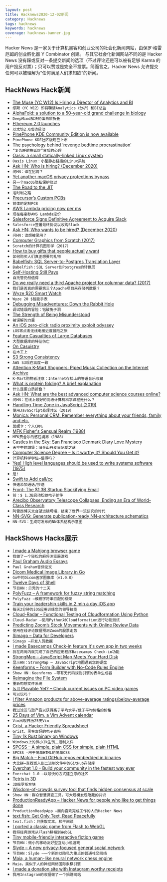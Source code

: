 ```yaml
---
layout: post
title: Hacknews2020-12-02新闻
category: Hacknews
tags: hacknews
keywords: hacknews
coverage: hacknews-banner.jpg
---
```


Hacker News 是一家关于计算机黑客和创业公司的社会化新闻网站，由保罗·格雷厄姆的创业孵化器 Y Combinator 创建。
与其它社会化新闻网站不同的是 Hacker News 没有踩或反对一条提交新闻的选项（不过评论还是可以被有足够 Karma 的用户投反对票）；只可以赞或是完全不投票。简而言之，Hacker News 允许提交任何可以被理解为“任何满足人们求知欲”的新闻。

## HackNews Hack新闻


- [The Muse (YC W12) Is Hiring a Director of Analytics and BI](https://www.themuse.com/jobs/themuse/director-of-analytics-business-intelligence)
- `缪斯（YC W12）即将聘请Analytics（分析）和BI总监`
- [AlphaFold: a solution to a 50-year-old grand challenge in biology](https://deepmind.com/blog/article/alphafold-a-solution-to-a-50-year-old-grand-challenge-in-biology)
- `DeepMind解决的蛋白质折叠`
- [Ethereum 2.0 launches](https://twitter.com/ethereum/status/1333743998637400073)
- `以太坊2.0成功启动`
- [PinePhone KDE Community Edition is now available](https://www.pine64.org/2020/12/01/kde-community-edition-is-now-available/)
- `PinePhone KDE社区版现已上市`
- [The psychology behind ‘revenge bedtime procrastination’](https://www.bbc.com/worklife/article/20201123-the-psychology-behind-revenge-bedtime-procrastination)
- `“复仇睡前拖延症”背后的心理`
- [Oasis: a small statically-linked Linux system](https://github.com/oasislinux/oasis)
- `Oasis Linux：小型静态链接的Linux系统`
- [Ask HN: Who is hiring? (December 2020)](item?id=25266288)
- `问HN：谁在招聘？ `
- [Yet another macOS privacy protections bypass](https://lapcatsoftware.com/articles/disclosure3.html)
- `另一个macOS隐私保护绕过`
- [The Road to the JIT](http://blog.erlang.org/the-road-to-the-jit/)
- `准时制之路`
- [Precursor’s Custom PCBs](https://www.bunniestudios.com/blog/?p=6011)
- `前体的定制PCB`
- [AWS Lambda pricing now per ms](https://aws.amazon.com/lambda/pricing/)
- `现在每毫秒AWS Lambda定价`
- [Salesforce Signs Definitive Agreement to Acquire Slack](https://www.salesforce.com/news/press-releases/2020/12/01/salesforce-definitive-agreement-update/)
- `Salesforce签署最终协议以收购Slack`
- [Ask HN: Who wants to be hired? (December 2020)](item?id=25266287)
- `问HN：谁想被录用？ `
- [Computer Graphics from Scratch (2017)](https://www.gabrielgambetta.com/computer-graphics-from-scratch/)
- `Scratch的计算机图形学（2017）`
- [How to buy gifts that people actually want](https://www.willpatrick.co.uk/articles/how-to-buy-gifts-that-people-actually-want)
- `如何购买人们真正想要的礼物`
- [Babelfish: SQL Server-to-Postgres Translation Layer](https://aws.amazon.com/blogs/opensource/want-more-postgresql-you-just-might-like-babelfish/)
- `Babelfish：SQL Server到Postgres的转换层`
- [Self-Hosting Still Pays](https://www.servethehome.com/falling-from-the-sky-2020-self-hosting-still-pays/)
- `自托管仍然值得`
- [Do we really need a third Apache project for columnar data? (2017)](http://dbmsmusings.blogspot.com/2017/10/apache-arrow-vs-parquet-and-orc-do-we.html)
- `我们是否真的需要第三个Apache项目来存储列数据？ `
- [Wyze $20 Smart Watch](https://wyze.com/wyze-watch.html)
- `Wyze 20 $智能手表`
- [Debugging Misadventures: Down the Rabbit Hole](http://jamie-wong.com/post/debugging-misadventures/)
- `调试错误的冒险：钻破兔子洞`
- [The Strength of Being Misunderstood](https://blog.samaltman.com/the-strength-of-being-misunderstood)
- `被误解的力量`
- [An iOS zero-click radio proximity exploit odyssey](https://googleprojectzero.blogspot.com/2020/12/an-ios-zero-click-radio-proximity.html)
- `iOS零点击无线电接近度冒险之旅`
- [Feature Casualties of Large Databases](https://brandur.org/large-database-casualties)
- `大型数据库的特征伤亡`
- [On Casuistry](https://philosophynow.org/issues/141/On_Casuistry)
- `在木工上`
- [S3 Strong Consistency](https://aws.amazon.com/s3/consistency/)
- `AWS S3现在高度一致`
- [Attention K-Mart Shoppers: Piped Music Collection on the Internet Archive](https://archive.org/details/attentionkmartshoppers)
- `K-Mart购物者注意：Internet存档上的管道音乐收藏`
- [What is protein folding? A brief explanation](https://rootsofprogress.org/alphafold-protein-folding-explainer)
- `什么是蛋白质折叠？`
- [Ask HN: What are the best advanced computer science courses online?](item?id=25271676)
- `问HN：在线上最好的高级计算机科学课程是什么？`
- [Handling Time Zone in JavaScript (2019)](https://medium.com/@toastui/handling-time-zone-in-javascript-547e67aa842d)
- `使用JavaScript处理时区（2019）`
- [Monica: Personal CRM. Remember everything about your friends, family and etc.](https://github.com/monicahq/monica)
- `莫妮卡：个人CRM。`
- [MFK Fisher's Sensual Realm (1988)](https://www.washingtonpost.com/archive/lifestyle/1988/07/26/mfk-fishers-sensual-realm/37adff53-9ce6-4231-bd58-1cf1cb2e75f2/)
- `MFK费舍尔的感性境界（1988）`
- [Castles in the Sky: San Francisco Denmark Diary Love Mystery](https://magazine.atavist.com/castles-in-the-sky-san-francisco-denmark-diary-love-mystery)
- `天空中的城堡：旧金山丹麦日记爱之谜`
- [Computer Science Degree – Is it worthy it? Should You Get it?](https://monalidor.com/computer-science-degree-is-it-worthy-it/)
- `计算机科学学位–值得吗？`
- [Yes! High level languages should be used to write systems software (1975)](https://dl.acm.org/doi/10.1145/800181.810318)
- `是!`
- [Swift to Add call/cc](https://github.com/apple/swift/pull/34916)
- `快速添加通话/抄送`
- [Front: The $1.3B Startup Slackifying Email](https://sacra.com/research/front-inside-the-startup-slackifying-email/?)
- `前：$ 1.3B启动松弛电子邮件`
- [Arecibo Observatory Telescope Collapses, Ending an Era of World-Class Research](https://www.npr.org/2020/12/01/940767001/arecibo-observatory-telescope-collapses-ending-an-era-of-world-class-research)
- `阿雷西博天文台望远镜坍塌，结束了世界一流研究的时代`
- [NN-SVG: Generate publication-ready NN-architecture schematics](https://alexlenail.me/NN-SVG/AlexNet.html)
- `NN-SVG：生成可发布的NN体系结构示意图`


## HackShows Hacks展示

- [ I made a Mahjong browser game](https://www.jongmah.com)
- `我做了一个轻松的麻将浏览器游戏`
- [ Paul Graham Audio Essays](https://podcasts.apple.com/us/podcast/paul-graham-essays-audio/id1541006958)
- `Paul Graham音频论文`
- [ Dicom Medical Image Library in Go](https://github.com/suyashkumar/dicom/tree/v1.0.0)
- `Go中的Dicom医学图像库（v1.0.0）`
- [ Twelve Days of Shell](https://12days.cmdchallenge.com/)
- `节目HN：贝壳的十二天`
- [ PolyFuzz – A framework for fuzzy string matching](https://github.com/MaartenGr/PolyFuzz)
- `PolyFuzz –模糊字符串匹配的框架`
- [ Train your leadership skills in 2 min a day iOS app](https://apps.apple.com/app/bunch-daily-leadership-coach/id1500872908)
- `每天2分钟的iOS应用训练您的领导技能`
- [ Cloud-Radar – Functional Testing of Cloudformation Using Python](https://github.com/DontShaveTheYak/cloud-radar)
- `Cloud-Radar –使用Python对Cloudformation进行功能测试`
- [ Predicting Zoom’s Stock Movements with Online Review Data](https://blog.datashake.com/predicting-zooms-stock-movements-with-online-review-data/)
- `使用在线评论数据预测Zoom的股票走势`
- [ Simago – Data for Developers](https://github.com/alexanderharms/Simago)
- `Simago –开发人员数据`
- [ I made Basecamps Check-in feature it's own app in two weeks](https://www.letscheckin.co/?ref=hn)
- `我在两周内就完成了自己的应用程序Basecamps Check-in功能`
- [ StrongMap – JavaScript Map Meets Your Hard Disk](https://github.com/c9fe/StrongMap)
- `显示HN：StrongMap – JavaScript地图遇到您的硬盘`
- [ Keenforms – Form Builder with No-Code Rules Engine](https://www.keenforms.com)
- `Show HN：Keenforms –带有无代码规则引擎的表单生成器`
- [ Reimagine the File System](https://amoffat.github.io/supertag/)
- `重新构想文件系统`
- [ Is It Playable Yet? – Check current issues on PC video games](https://iipy.fyi)
- `可以玩吗？ `
- [ I filter Amazon products for above-average ratings/below-average prices](https://www.goodcheapandfast.com)
- `我过滤亚马逊产品以获得高于平均水平/低于平均价格的价格`
- [ 25 Days of Vim, a Vim Advent calendar](https://vimtricks.com/25-days-of-vim_2020/)
- `Vim出现日历25天Vim`
- [ Grist, a Hacker Friendly Spreadsheet](https://www.getgrist.com/blog)
- `Grist，黑客友好的电子表格`
- [ Tiny 1k Rust binary on Windows](https://github.com/mcountryman/min-sized-rust-windows)
- `Windows上的微小1k生锈二进制文件`
- [ SPCSS – A simple, plain CSS for simple, plain HTML](https://github.com/susam/spcss)
- `SPCSS –用于简单HTML的简单CSS`
- [ Big Match – Find GitHub repos embedded in binaries](https://bigmatch.rev.ng)
- `大比拼–查找嵌入到二进制文件中的GitHub存储库`
- [ Everchat 1.0 – Build your community in the fastest way ever](https://everch.at)
- `Everchat 1.0 –以最快的方式建立您的社区`
- [ Tetris in 3D](https://www.blocking.games)
- `3D俄罗斯方块`
- [ Wisdom-of-crowds survey tool that finds hidden consensus at scale](http://opinionx.co)
- `Show HN：群众智慧调查工具，可大规模发现隐藏的共识`
- [ ProductionReadyApp – Hacker News for people who like to get things done](https://productionreadyapp.com)
- `ProductionReadyApp –面向喜欢完成工作的人的Hacker News`
- [ text.fish: Get Only Text, Read Peacefully](https://text.fish/?q=hn)
- `text.fish：只获取文本，和平阅读`
- [ I ported a classic game from Flash to WebGL](https://varten.com/?hn)
- `我将经典游戏从Flash移植到WebGL`
- [ Tiny mobile-friendly interactive fiction game](https://memalign.github.io/m/dungeon/index.html)
- `节目HN：微小的移动友好型互动小说游戏`
- [ Slyde – A new privacy-focused general social network](https://slyde.network)
- `节目HN：Slyde –一个新的以隐私为重点的普通社交网络`
- [ Maia, a human-like neural network chess engine](https://maiachess.com/)
- `Maia，类似于人的神经网络国际象棋引擎`
- [ I made a donation site with Instagram worthy receipts](https://igivefor.com/)
- `我用Instagram的收据做了一个捐赠网站`

